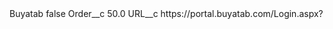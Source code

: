 <?xml version="1.0" encoding="UTF-8"?>
<CustomMetadata xmlns="http://soap.sforce.com/2006/04/metadata" xmlns:xsi="http://www.w3.org/2001/XMLSchema-instance" xmlns:xsd="http://www.w3.org/2001/XMLSchema">
    <label>Buyatab</label>
    <protected>false</protected>
    <values>
        <field>Order__c</field>
        <value xsi:type="xsd:double">50.0</value>
    </values>
    <values>
        <field>URL__c</field>
        <value xsi:type="xsd:string">https://portal.buyatab.com/Login.aspx?</value>
    </values>
</CustomMetadata>
